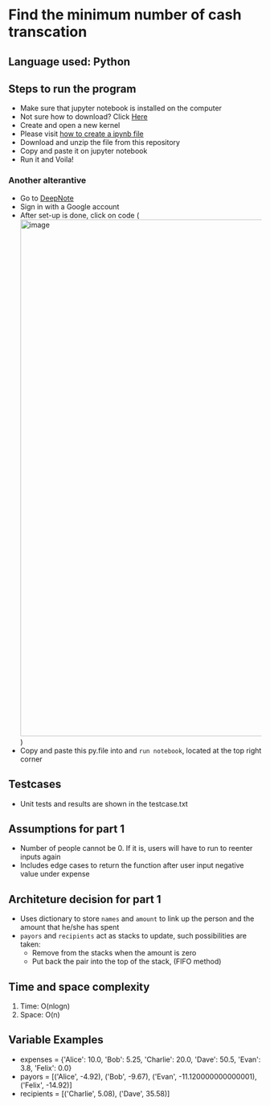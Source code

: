 # Find the minimum number of cash transcation

## Language used: Python

## Steps to run the program
- Make sure that jupyter notebook is installed on the computer
- Not sure how to download? Click [Here](https://docs.jupyter.org/en/latest/install/notebook-classic.html)
- Create and open a new kernel
- Please visit [how to create a ipynb file](https://saturncloud.io/blog/how-to-create-and-open-a-jupyter-notebook-ipynb-file-directly-from-terminal/)
- Download and unzip the file from this repository
- Copy and paste it on jupyter notebook
- Run it and Voila!

### Another alterantive
- Go to [DeepNote](https://deepnote.com/)
- Sign in with a Google account
- After set-up is done, click on code
(<img width="1027" alt="image" src="https://github.com/SHni99/Govtech_code/assets/96757889/33fbb2bd-3c52-40d3-b899-8f894107107c">)
- Copy and paste this py.file into and `run notebook`, located at the top right corner


## Testcases
- Unit tests and results are shown in the testcase.txt


## Assumptions for part 1
- Number of people cannot be 0. If it is, users will have to run to reenter inputs again
- Includes edge cases to return the function after user input negative value under expense


## Architeture decision for part 1
- Uses dictionary to store `names` and `amount` to link up the person and the amount that he/she has spent
- `payors` and `recipients` act as stacks to update, such possibilities are taken:
  * Remove from the stacks when the amount is zero
  * Put back the pair into the top of the stack, (FIFO method)

 
## Time and space complexity
1. Time: O(nlogn)
2. Space: O(n)


## Variable Examples
- expenses = {'Alice': 10.0, 'Bob': 5.25, 'Charlie': 20.0, 'Dave': 50.5, 'Evan': 3.8, 'Felix': 0.0}
- payors = [('Alice', -4.92), ('Bob', -9.67), ('Evan', -11.120000000000001), ('Felix', -14.92)]
- recipients = [('Charlie', 5.08), ('Dave', 35.58)]
